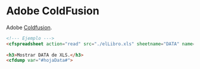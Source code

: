 # Adobe ColdFusion 

Adobe [Coldfusion](https://www.adobe.com/products/coldfusion-family.html).

```html
<!--- Ejemplo --->
<cfspreadsheet action="read" src="./elLibro.xls" sheetname="DATA" name="hojaData"> 
  
<h3>Mostrar DATA de XLS.</h3> 
<cfdump var="#hojaData#"> 
```
